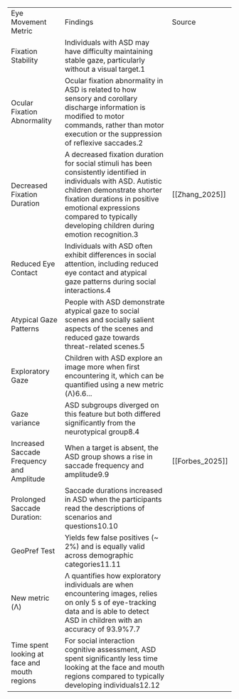 
|                                              |                                                                                                                                                                                                                                                                              |                 |
| -------------------------------------------- | ---------------------------------------------------------------------------------------------------------------------------------------------------------------------------------------------------------------------------------------------------------------------------- | --------------- |
| Eye Movement Metric                          | Findings                                                                                                                                                                                                                                                                     | Source          |
| Fixation Stability                           | Individuals with ASD may have difficulty maintaining stable gaze, particularly without a visual target.1                                                                                                                                                                     |                 |
| Ocular Fixation Abnormality                  | Ocular fixation abnormality in ASD is related to how sensory and corollary discharge information is modified to motor commands, rather than motor execution or the suppression of reflexive saccades.2                                                                       |                 |
| Decreased Fixation Duration                  | A decreased fixation duration for social stimuli has been consistently identified in individuals with ASD. Autistic children demonstrate shorter fixation durations in positive emotional expressions compared to typically developing children during emotion recognition.3 | [[Zhang_2025]]  |
| Reduced Eye Contact                          | Individuals with ASD often exhibit differences in social attention, including reduced eye contact and atypical gaze patterns during social interactions.4                                                                                                                    |                 |
| Atypical Gaze Patterns                       | People with ASD demonstrate atypical gaze to social scenes and socially salient aspects of the scenes and reduced gaze towards threat-related scenes.5                                                                                                                       |                 |
| Exploratory Gaze                             | Children with ASD explore an image more when first encountering it, which can be quantified using a new metric (Λ)6.6...                                                                                                                                                     |                 |
| Gaze variance                                | ASD subgroups diverged on this feature but both differed significantly from the neurotypical group8.4                                                                                                                                                                        |                 |
| Increased Saccade Frequency and Amplitude    | When a target is absent, the ASD group shows a rise in saccade frequency and amplitude9.9                                                                                                                                                                                    | [[Forbes_2025]] |
| Prolonged Saccade Duration:                  | Saccade durations increased in ASD when the participants read the descriptions of scenarios and questions10.10                                                                                                                                                               |                 |
| GeoPref Test                                 | Yields few false positives (~ 2%) and is equally valid across demographic categories11.11                                                                                                                                                                                    |                 |
| New metric (Λ)                               | Λ quantifies how exploratory individuals are when encountering images, relies on only 5 s of eye-tracking data and is able to detect ASD in children with an accuracy of 93.9%7.7                                                                                            |                 |
| Time spent looking at face and mouth regions | For social interaction cognitive assessment, ASD spent significantly less time looking at the face and mouth regions compared to typically developing individuals12.12                                                                                                       |                 |

